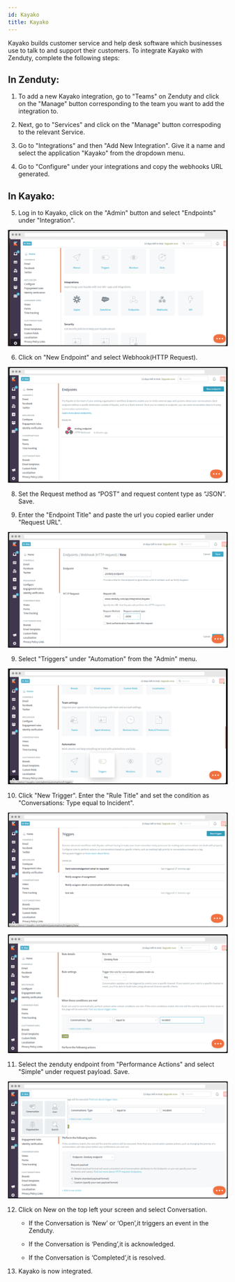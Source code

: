 ```yaml
---
id: Kayako
title: Kayako
---
```


Kayako builds customer service and help desk software which businesses use to talk to and support their customers. To integrate Kayako with Zenduty, complete the following steps:

## In Zenduty:

1. To add a new Kayako integration, go to "Teams" on Zenduty and click on the "Manage" button corresponding to the team you want to add the integration to.

2. Next, go to "Services" and click on the "Manage" button correspoding to the relevant Service.

3. Go to "Integrations" and then "Add New Integration". Give it a name and select the application "Kayako" from the dropdown menu.

4. Go to "Configure" under your integrations and copy the webhooks URL generated.

## In Kayako:

5. Log in to Kayako, click on the "Admin" button and select "Endpoints" under "Integration".

![](/img/Integrations/Kayako/1.png)

6. Click on "New Endpoint" and select Webhook(HTTP Request).

![](/img/Integrations/Kayako/2.png)

8. Set the Request method as “POST” and request content type as “JSON”. Save.

7. Enter the "Endpoint Title" and paste the url you copied earlier under "Request URL".

![](/img/Integrations/Kayako/3.png)

9. Select "Triggers" under "Automation" from the "Admin" menu.

![](/img/Integrations/Kayako/4.png)

10. Click "New Trigger". Enter the "Rule Title" and set the condition as "Conversations: Type equal to Incident".

![](/img/Integrations/Kayako/5.png)

![](/img/Integrations/Kayako/6.png)

11. Select the zenduty endpoint from "Performance Actions" and select "Simple" under request payload. Save.

![](/img/Integrations/Kayako/7.png)

12. Click on New on the top left your screen and select Conversation.

	* If the Conversation is ‘New’ or ‘Open’,it triggers an event in the Zenduty.

	* If the Conversation is ‘Pending’,it is acknowledged.

	* If the Conversation is ‘Completed’,it is resolved.

13. Kayako is now integrated. 


